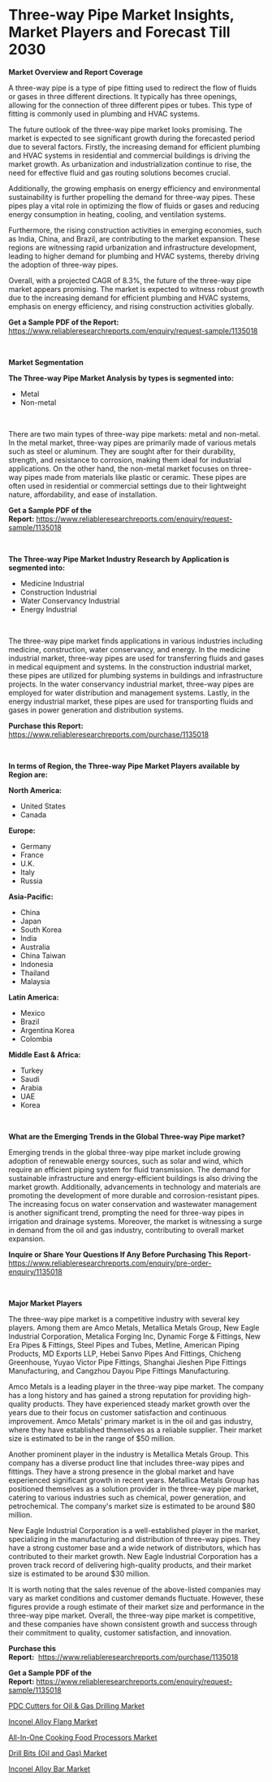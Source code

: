 <p><h1>Three-way Pipe Market Insights, Market Players and Forecast Till 2030</h1></p><p><strong>Market Overview and Report Coverage</strong></p>
<p><p>A three-way pipe is a type of pipe fitting used to redirect the flow of fluids or gases in three different directions. It typically has three openings, allowing for the connection of three different pipes or tubes. This type of fitting is commonly used in plumbing and HVAC systems.</p><p>The future outlook of the three-way pipe market looks promising. The market is expected to see significant growth during the forecasted period due to several factors. Firstly, the increasing demand for efficient plumbing and HVAC systems in residential and commercial buildings is driving the market growth. As urbanization and industrialization continue to rise, the need for effective fluid and gas routing solutions becomes crucial.</p><p>Additionally, the growing emphasis on energy efficiency and environmental sustainability is further propelling the demand for three-way pipes. These pipes play a vital role in optimizing the flow of fluids or gases and reducing energy consumption in heating, cooling, and ventilation systems.</p><p>Furthermore, the rising construction activities in emerging economies, such as India, China, and Brazil, are contributing to the market expansion. These regions are witnessing rapid urbanization and infrastructure development, leading to higher demand for plumbing and HVAC systems, thereby driving the adoption of three-way pipes.</p><p>Overall, with a projected CAGR of 8.3%, the future of the three-way pipe market appears promising. The market is expected to witness robust growth due to the increasing demand for efficient plumbing and HVAC systems, emphasis on energy efficiency, and rising construction activities globally.</p></p>
<p><strong>Get a Sample PDF of the Report:</strong> <a href="https://www.reliableresearchreports.com/enquiry/request-sample/1135018">https://www.reliableresearchreports.com/enquiry/request-sample/1135018</a></p>
<p>&nbsp;</p>
<p><strong>Market Segmentation</strong></p>
<p><strong>The Three-way Pipe Market Analysis by types is segmented into:</strong></p>
<p><ul><li>Metal</li><li>Non-metal</li></ul></p>
<p>&nbsp;</p>
<p><p>There are two main types of three-way pipe markets: metal and non-metal. In the metal market, three-way pipes are primarily made of various metals such as steel or aluminum. They are sought after for their durability, strength, and resistance to corrosion, making them ideal for industrial applications. On the other hand, the non-metal market focuses on three-way pipes made from materials like plastic or ceramic. These pipes are often used in residential or commercial settings due to their lightweight nature, affordability, and ease of installation.</p></p>
<p><strong>Get a Sample PDF of the Report:</strong>&nbsp;<a href="https://www.reliableresearchreports.com/enquiry/request-sample/1135018">https://www.reliableresearchreports.com/enquiry/request-sample/1135018</a></p>
<p>&nbsp;</p>
<p><strong>The Three-way Pipe Market Industry Research by Application is segmented into:</strong></p>
<p><ul><li>Medicine Industrial</li><li>Construction Industrial</li><li>Water Conservancy Industrial</li><li>Energy Industrial</li></ul></p>
<p>&nbsp;</p>
<p><p>The three-way pipe market finds applications in various industries including medicine, construction, water conservancy, and energy. In the medicine industrial market, three-way pipes are used for transferring fluids and gases in medical equipment and systems. In the construction industrial market, these pipes are utilized for plumbing systems in buildings and infrastructure projects. In the water conservancy industrial market, three-way pipes are employed for water distribution and management systems. Lastly, in the energy industrial market, these pipes are used for transporting fluids and gases in power generation and distribution systems.</p></p>
<p><strong>Purchase this Report:</strong>&nbsp; <a href="https://www.reliableresearchreports.com/purchase/1135018">https://www.reliableresearchreports.com/purchase/1135018</a></p>
<p>&nbsp;</p>
<p><strong>In terms of Region, the Three-way Pipe Market Players available by Region are:</strong></p>
<p>
    <p> <strong> North America: </strong>
        <ul>
            <li>United States</li>
            <li>Canada</li>
        </ul>
        </p> 
    <p> <strong> Europe: </strong>
        <ul>
            <li>Germany</li>
            <li>France</li>
            <li>U.K.</li>
            <li>Italy</li>
            <li>Russia</li>
        </ul>
        </p> 
    <p> <strong> Asia-Pacific: </strong>
        <ul>
            <li>China</li>
            <li>Japan</li>
            <li>South Korea</li>
            <li>India</li>
            <li>Australia</li>
            <li>China Taiwan</li>
            <li>Indonesia</li>
            <li>Thailand</li>
            <li>Malaysia</li>
        </ul>
        </p> 
    <p> <strong> Latin America: </strong>
        <ul>
            <li>Mexico</li>
            <li>Brazil</li>
            <li>Argentina Korea</li>
            <li>Colombia</li>
        </ul>
        </p> 
    <p> <strong> Middle East & Africa: </strong>
        <ul>
            <li>Turkey</li>
            <li>Saudi</li>
            <li>Arabia</li>
            <li>UAE</li>
            <li>Korea</li>
        </ul>
    </p>
    </p>
<p>&nbsp;</p>
<p><strong>What are the Emerging Trends in the Global Three-way Pipe market?</strong></p>
<p><p>Emerging trends in the global three-way pipe market include growing adoption of renewable energy sources, such as solar and wind, which require an efficient piping system for fluid transmission. The demand for sustainable infrastructure and energy-efficient buildings is also driving the market growth. Additionally, advancements in technology and materials are promoting the development of more durable and corrosion-resistant pipes. The increasing focus on water conservation and wastewater management is another significant trend, prompting the need for three-way pipes in irrigation and drainage systems. Moreover, the market is witnessing a surge in demand from the oil and gas industry, contributing to overall market expansion.</p></p>
<p><strong>Inquire or Share Your Questions If Any Before Purchasing This Report</strong>- <a href="https://www.reliableresearchreports.com/enquiry/pre-order-enquiry/1135018">https://www.reliableresearchreports.com/enquiry/pre-order-enquiry/1135018</a></p>
<p>&nbsp;</p>
<p><strong>Major Market Players</strong></p>
<p><p>The three-way pipe market is a competitive industry with several key players. Among them are Amco Metals, Metallica Metals Group, New Eagle Industrial Corporation, Metalica Forging Inc, Dynamic Forge & Fittings, New Era Pipes & Fittings, Steel Pipes and Tubes, Metline, American Piping Products, MD Exports LLP, Hebei Sanvo Pipes And Fittings, Chicheng Greenhouse, Yuyao Victor Pipe Fittings, Shanghai Jieshen Pipe Fittings Manufacturing, and Cangzhou Dayou Pipe Fittings Manufacturing.</p><p>Amco Metals is a leading player in the three-way pipe market. The company has a long history and has gained a strong reputation for providing high-quality products. They have experienced steady market growth over the years due to their focus on customer satisfaction and continuous improvement. Amco Metals' primary market is in the oil and gas industry, where they have established themselves as a reliable supplier. Their market size is estimated to be in the range of $50 million.</p><p>Another prominent player in the industry is Metallica Metals Group. This company has a diverse product line that includes three-way pipes and fittings. They have a strong presence in the global market and have experienced significant growth in recent years. Metallica Metals Group has positioned themselves as a solution provider in the three-way pipe market, catering to various industries such as chemical, power generation, and petrochemical. The company's market size is estimated to be around $80 million.</p><p>New Eagle Industrial Corporation is a well-established player in the market, specializing in the manufacturing and distribution of three-way pipes. They have a strong customer base and a wide network of distributors, which has contributed to their market growth. New Eagle Industrial Corporation has a proven track record of delivering high-quality products, and their market size is estimated to be around $30 million.</p><p>It is worth noting that the sales revenue of the above-listed companies may vary as market conditions and customer demands fluctuate. However, these figures provide a rough estimate of their market size and performance in the three-way pipe market. Overall, the three-way pipe market is competitive, and these companies have shown consistent growth and success through their commitment to quality, customer satisfaction, and innovation.</p></p>
<p><strong>Purchase this Report:</strong>&nbsp;&nbsp;<a href="https://www.reliableresearchreports.com/purchase/1135018">https://www.reliableresearchreports.com/purchase/1135018</a></p>
<p></p>
<p><strong>Get a Sample PDF of the Report:</strong>&nbsp;<a href="https://www.reliableresearchreports.com/enquiry/request-sample/1135018">https://www.reliableresearchreports.com/enquiry/request-sample/1135018</a></p>
<p><p><a href="https://medium.com/@wadeodinnn745/pdc-cutters-for-oil-gas-drilling-market-comprehensive-assessment-by-type-application-and-b83894e1e9a2">PDC Cutters for Oil & Gas Drilling Market</a></p><p><a href="https://www.linkedin.com/pulse/inconel-alloy-flang-market-challenges-opportunities-growth/">Inconel Alloy Flang Market</a></p><p><a href="https://github.com/kholmovskayalyudmila/Market-Research-Report-List-1/blob/main/all-in-one-cooking-food-processors-market.md">All-In-One Cooking Food Processors Market</a></p><p><a href="https://github.com/zebdakicsin/Market-Research-Report-List-1/blob/main/drill-bits-oil-and-gas-market.md">Drill Bits (Oil and Gas) Market</a></p><p><a href="https://www.linkedin.com/pulse/inconel-alloy-bar-market-research-report-unlocks-analysis-financial/">Inconel Alloy Bar Market</a></p></p>